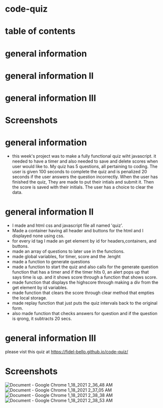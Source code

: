 # code-quiz

# table of contents
# general information
# general information II
# general information III
# Screenshots

# general information  
* this week's project was to make a fully functional quiz wiht javascript. it needed to have a timer and also needed to save and delete scores when user would like to. My quiz has 5 questions, all pertaining to coding. The user is given 100 seconds to complete the quiz and is penalized 20 seconds if the user answers the question incorrectly. When the user has finished the quiz, They are made to put their intials and submit it. Then the score is saved with their initials. The user has a choice to clear the data.

# general information II
* I made and html css and javascript file all named 'quiz'.
* Made a container having all header and buttons for the html and I displayed none using css.
* for every id tag I made an get element by id for headers,containers, and buttons.
* made an array of questions to later use in the functions.
* made global variables, for timer, score and the .lenght
* made a function to generate questions
* made a function to start the quiz and also calls for the generate question function that has a timer and if the timer hits 0, an alert pops up that says time is up.
and it shows score through a function that shows score.
* made function that displays the highscore through making a div from the get element by id variables. 
*  made function that clears the score through clear method that empties the local storage. 
* made replay function that just puts the quiz intervals back to the original form.
* also made function that checks answers for question and if the question is qrong, it subtracts 20 secs.

# general information III
please vist this quiz at https://fidel-bello.github.io/code-quiz/

# Screenshots
![Document - Google Chrome 1_18_2021 2_36_48 AM](https://user-images.githubusercontent.com/73322116/104885813-a5d15e80-5936-11eb-82e3-bb1948cb829a.png)
![Document - Google Chrome 1_18_2021 2_37_05 AM](https://user-images.githubusercontent.com/73322116/104885856-b7b30180-5936-11eb-9e8d-ae56d1fdfbb7.png)
![Document - Google Chrome 1_18_2021 2_38_38 AM](https://user-images.githubusercontent.com/73322116/104885887-c8637780-5936-11eb-93f8-e1a82dac6b24.png)
![Document - Google Chrome 1_18_2021 2_38_53 AM](https://user-images.githubusercontent.com/73322116/104885930-d87b5700-5936-11eb-994b-41b8a0c96ecb.png)


